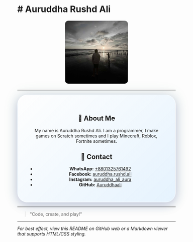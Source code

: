<html>
    <head>
       <link rel="stylesheet" href="auro.css">
    </head>

<body>

<h1 class="header"># Auruddha Rushd Ali</h1>
<img src="images/Auro3 fixed.jpg" alt="Profile" width="200" style="border-radius: 10px; display: block; margin: 20px auto;"/>

---

<div align="center" style="background: linear-gradient(135deg, rgba(255,255,255,0.38) 0%, rgba(200,230,255,0.45) 100%); box-shadow: 0 8px 32px 0 rgba(31, 38, 135, 0.25), 0 0 40px 10px rgba(46,139,87,0.08); border-radius: 2rem; border: 2px solid rgba(255,255,255,0.32); padding: 2rem; max-width: 600px; margin: auto;">

## 👋 About Me

My name is Auruddha Rushd Ali. I am a programmer, I make games on Scratch sometimes and I play Minecraft, Roblox, Fortnite sometimes.

## 📱 Contact

- **WhatsApp:** [+8801325761492](https://wa.me/8801325761492)
- **Facebook:** [auruddha.rushd.ali](https://www.facebook.com/auruddha.rushd.ali)
- **Instagram:** [auruddha_ali_aura](https://instagram.com/auruddha_ali_aura)
- **GitHub:** [Auruddhaali](https://github.com/Auruddhaali)

</div>

---

> "Code, create, and play!"

---

*For best effect, view this README on GitHub web or a Markdown viewer that supports HTML/CSS styling.*
</body>
</html>
